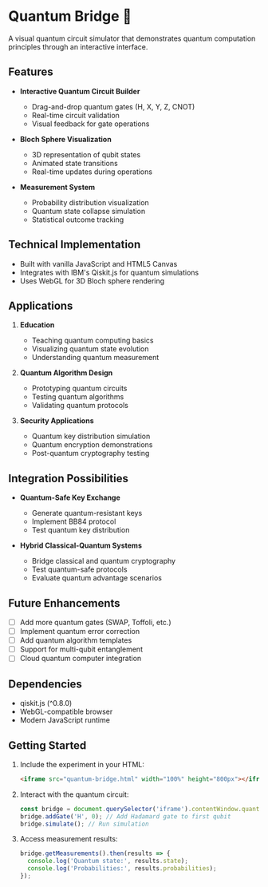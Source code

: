 # Quantum Bridge 🌌

A visual quantum circuit simulator that demonstrates quantum computation principles through an interactive interface.

## Features

- **Interactive Quantum Circuit Builder**
  - Drag-and-drop quantum gates (H, X, Y, Z, CNOT)
  - Real-time circuit validation
  - Visual feedback for gate operations

- **Bloch Sphere Visualization**
  - 3D representation of qubit states
  - Animated state transitions
  - Real-time updates during operations

- **Measurement System**
  - Probability distribution visualization
  - Quantum state collapse simulation
  - Statistical outcome tracking

## Technical Implementation

- Built with vanilla JavaScript and HTML5 Canvas
- Integrates with IBM's Qiskit.js for quantum simulations
- Uses WebGL for 3D Bloch sphere rendering

## Applications

1. **Education**
   - Teaching quantum computing basics
   - Visualizing quantum state evolution
   - Understanding quantum measurement

2. **Quantum Algorithm Design**
   - Prototyping quantum circuits
   - Testing quantum algorithms
   - Validating quantum protocols

3. **Security Applications**
   - Quantum key distribution simulation
   - Quantum encryption demonstrations
   - Post-quantum cryptography testing

## Integration Possibilities

- **Quantum-Safe Key Exchange**
  - Generate quantum-resistant keys
  - Implement BB84 protocol
  - Test quantum key distribution

- **Hybrid Classical-Quantum Systems**
  - Bridge classical and quantum cryptography
  - Test quantum-safe protocols
  - Evaluate quantum advantage scenarios

## Future Enhancements

- [ ] Add more quantum gates (SWAP, Toffoli, etc.)
- [ ] Implement quantum error correction
- [ ] Add quantum algorithm templates
- [ ] Support for multi-qubit entanglement
- [ ] Cloud quantum computer integration

## Dependencies

- qiskit.js (^0.8.0)
- WebGL-compatible browser
- Modern JavaScript runtime

## Getting Started

1. Include the experiment in your HTML:
   ```html
   <iframe src="quantum-bridge.html" width="100%" height="800px"></iframe>
   ```

2. Interact with the quantum circuit:
   ```javascript
   const bridge = document.querySelector('iframe').contentWindow.quantumBridge;
   bridge.addGate('H', 0); // Add Hadamard gate to first qubit
   bridge.simulate(); // Run simulation
   ```

3. Access measurement results:
   ```javascript
   bridge.getMeasurements().then(results => {
     console.log('Quantum state:', results.state);
     console.log('Probabilities:', results.probabilities);
   });
   ```
